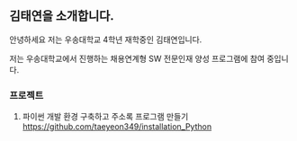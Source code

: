 ## 김태연을 소개합니다.
안녕하세요 저는 우송대학교 4학년 재학중인 김태연입니다.

저는 우송대학교에서 진행하는 채용연계형 SW 전문인재 양성 프로그램에 참여 중입니다.

### 프로젝트
1. 파이썬 개발 환경 구축하고 주소록 프로그램 만들기 https://github.com/taeyeon349/installation_Python

